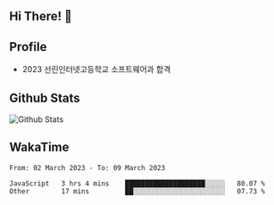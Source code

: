 ## Hi There! 👋

## Profile

-   2023 선린인터넷고등학교 소프트웨어과 합격

## Github Stats

![Github Stats](https://github-readme-stats.vercel.app/api/top-langs/?username=NY0510&theme=tokyonight&hide_border=true&layout=compact)

## WakaTime

<!--START_SECTION:waka-->

```text
From: 02 March 2023 - To: 09 March 2023

JavaScript   3 hrs 4 mins    ████████████████████░░░░░   80.07 %
Other        17 mins         ██░░░░░░░░░░░░░░░░░░░░░░░   07.73 %
```

<!--END_SECTION:waka-->
